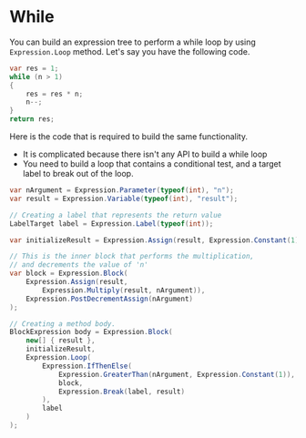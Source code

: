 # While

You can build an expression tree to perform a while loop by using `Expression.Loop` method. Let's say you have the following code.

```csharp
var res = 1;
while (n > 1)
{
    res = res * n;
    n--;
}
return res;
```

Here is the code that is required to build the same functionality. 

 - It is complicated because there isn't any API to build a while loop
 - You need to build a loop that contains a conditional test, and a target label to break out of the loop.

```csharp
var nArgument = Expression.Parameter(typeof(int), "n");
var result = Expression.Variable(typeof(int), "result");

// Creating a label that represents the return value
LabelTarget label = Expression.Label(typeof(int));

var initializeResult = Expression.Assign(result, Expression.Constant(1));

// This is the inner block that performs the multiplication,
// and decrements the value of 'n'
var block = Expression.Block(
    Expression.Assign(result,
        Expression.Multiply(result, nArgument)),
    Expression.PostDecrementAssign(nArgument)
);

// Creating a method body.
BlockExpression body = Expression.Block(
    new[] { result },
    initializeResult,
    Expression.Loop(
        Expression.IfThenElse(
            Expression.GreaterThan(nArgument, Expression.Constant(1)),
            block,
            Expression.Break(label, result)
        ),
        label
    )
);
```
